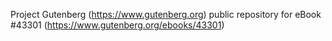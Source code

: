 Project Gutenberg (https://www.gutenberg.org) public repository for eBook #43301 (https://www.gutenberg.org/ebooks/43301)
